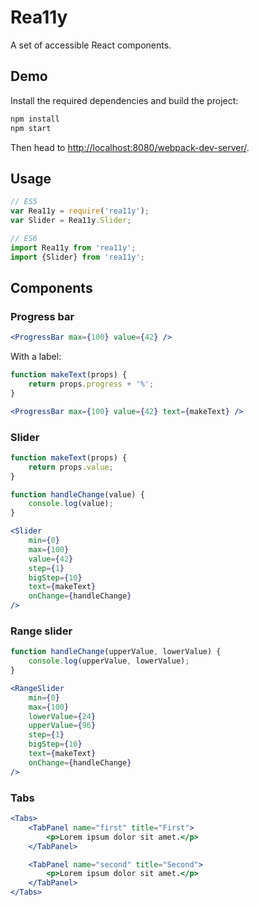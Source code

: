 Rea11y
========

A set of accessible React components.

Demo
----

Install the required dependencies and build the project:

```sh
npm install
npm start
```

Then head to [http://localhost:8080/webpack-dev-server/](http://localhost:8080/webpack-dev-server/).

Usage
-----

```jsx
// ES5
var Rea11y = require('rea11y');
var Slider = Rea11y.Slider;

// ES6
import Rea11y from 'rea11y';
import {Slider} from 'rea11y';
```

Components
----------

### Progress bar

```jsx
<ProgressBar max={100} value={42} />
```

With a label:

```jsx
function makeText(props) {
	return props.progress + '%';
}

<ProgressBar max={100} value={42} text={makeText} />
```

### Slider

```jsx
function makeText(props) {
	return props.value;
}

function handleChange(value) {
	console.log(value);
}

<Slider
	min={0}
	max={100}
	value={42}
	step={1}
	bigStep={10}
	text={makeText}
	onChange={handleChange}
/>
```

### Range slider

```jsx
function handleChange(upperValue, lowerValue) {
	console.log(upperValue, lowerValue);
}

<RangeSlider
	min={0}
	max={100}
	lowerValue={24}
	upperValue={96}
	step={1}
	bigStep={10}
	text={makeText}
	onChange={handleChange}
/>
```

### Tabs

```jsx
<Tabs>
	<TabPanel name="first" title="First">
		<p>Lorem ipsum dolor sit amet.</p>
	</TabPanel>

	<TabPanel name="second" title="Second">
		<p>Lorem ipsum dolor sit amet.</p>
	</TabPanel>
</Tabs>
```
